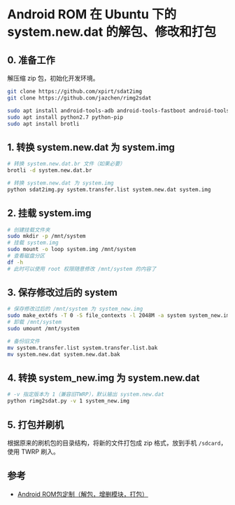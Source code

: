 # Android ROM 在 Ubuntu 下的 system.new.dat 的解包、修改和打包

## 0. 准备工作

解压缩 zip 包，初始化开发环境。

```sh
git clone https://github.com/xpirt/sdat2img
git clone https://github.com/jazchen/rimg2sdat

sudo apt install android-tools-adb android-tools-fastboot android-tools-fsutils
sudo apt install python2.7 python-pip
sudo apt install brotli
```



## 1. 转换 system.new.dat 为 system.img

```sh
# 转换 system.new.dat.br 文件（如果必要）
brotli -d system.new.dat.br

# 转换 system.new.dat 为 system.img
python sdat2img.py system.transfer.list system.new.dat system.img
```


## 2. 挂载 system.img

```sh
# 创建挂载文件夹
sudo mkdir -p /mnt/system
# 挂载 system.img
sudo mount -o loop system.img /mnt/system
# 查看磁盘分区
df -h
# 此时可以使用 root 权限随意修改 /mnt/system 的内容了
```

## 3. 保存修改过后的 system

```sh
# 保存修改过后的 /mnt/system 为 system_new.img
sudo make_ext4fs -T 0 -S file_contexts -l 2048M -a system system_new.img /mnt/system
# 卸载 /mnt/system
sudo umount /mnt/system

# 备份旧文件
mv system.transfer.list system.transfer.list.bak
mv system.new.dat system.new.dat.bak
```

## 4. 转换 system_new.img 为 system.new.dat

```sh
# -v 指定版本为 1（兼容旧TWRP），默认输出 system.new.dat
python rimg2sdat.py -v 1 system_new.img
```

## 5. 打包并刷机

根据原来的刷机包的目录结构，将新的文件打包成 zip 格式，放到手机 `/sdcard`，使用 TWRP 刷入。



## 参考

- [Android ROM包定制（解包，增删模块，打包）](https://luoyesiqiu.github.io/2019/04/30/Android-ROM%E5%8C%85%E5%AE%9A%E5%88%B6%EF%BC%88%E8%A7%A3%E5%8C%85%EF%BC%8C%E5%A2%9E%E5%88%A0%E6%A8%A1%E5%9D%97%EF%BC%8C%E6%89%93%E5%8C%85%EF%BC%89/)